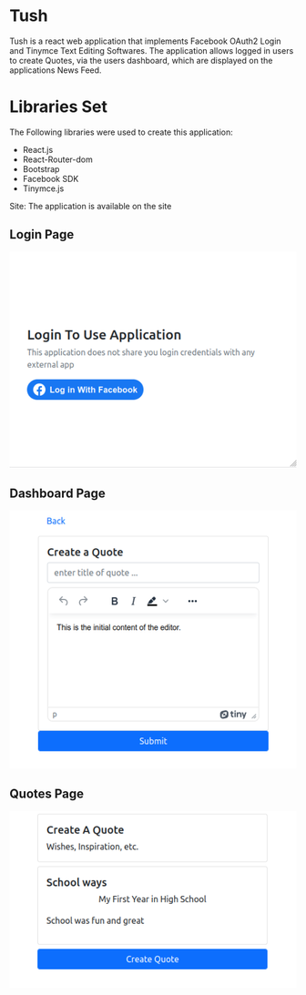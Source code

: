 # Tush

Tush is a react web application that implements Facebook OAuth2 Login and Tinymce Text Editing Softwares. The application allows logged in users to create Quotes, via the users dashboard, which are displayed on the applications News Feed.

# Libraries Set

The Following libraries were used to create this application:

- React.js
- React-Router-dom
- Bootstrap
- Facebook SDK
- Tinymce.js

Site: The application is available on the site

## Login Page
![Login Page](/static/images/login.png)

## Dashboard Page
![Dashboard Page](/static/images/dashboard.png)

## Quotes Page
![Quotes Page](/static/images/quotes.png)
